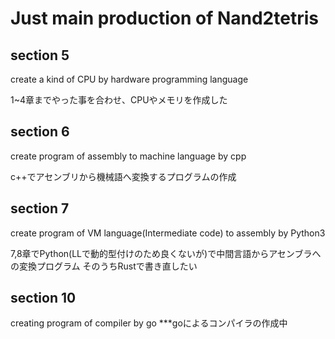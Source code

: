 # Just main production of Nand2tetris

## section 5
create a kind of CPU by hardware programming language

1~4章までやった事を合わせ、CPUやメモリを作成した

## section 6
create program of assembly to machine language by cpp

c++でアセンブリから機械語へ変換するプログラムの作成

## section 7
create program of VM language(Intermediate code) to assembly by Python3

7,8章でPython(LLで動的型付けのため良くないが)で中間言語からアセンブラへの変換プログラム
そのうちRustで書き直したい

## section 10
creating program of compiler by go
***goによるコンパイラの作成中
